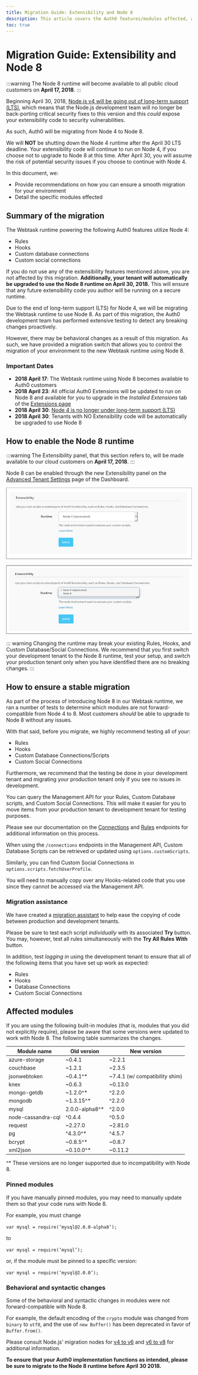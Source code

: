 ```yaml
---
title: Migration Guide: Extensibility and Node 8
description: This article covers the Auth0 features/modules affected, as well as our recommendations to ensure a smooth migration process.
toc: true
---
```

# Migration Guide: Extensibility and Node 8

:::warning
The Node 8 runtime will become available to all public cloud customers on **April 17, 2018**.
:::

Beginning April 30, 2018, [Node.js v4 will be going out of long-term support (LTS)](https://github.com/nodejs/Release#release-schedule), which means that the Node.js development team will no longer be back-porting critical security fixes to this version and this _could_ expose your extensibility code to security vulnerabilities.

As such, Auth0 will be migrating from Node 4 to Node 8.

We will **NOT** be shutting down the Node 4 runtime after the April 30 LTS deadline. Your extensibility code will continue to run on Node 4, if you choose not to upgrade to Node 8 at this time. After April 30, you will assume the risk of potential security issues if you choose to continue with Node 4.

In this document, we:

* Provide recommendations on how you can ensure a smooth migration for your environment
* Detail the specific modules effected

## Summary of the migration

The Webtask runtime powering the following Auth0 features utilize Node 4:

* Rules
* Hooks
* Custom database connections
* Custom social connections


If you do not use any of the extensibility features mentioned above, you are not affected by this migration. **Additionally, your tenant will automatically be upgraded to use the Node 8 runtime on April 30, 2018.** This will ensure that any future extensibility code you author will be running on a secure runtime.

Due to the end of long-term support (LTS) for Node 4, we will be migrating the Webtask runtime to use Node 8. As part of this migration, the Auth0 development team has performed extensive testing to detect any breaking changes proactively.

However, there may be behavioral changes as a result of this migration. As such, we have provided a migration switch that allows you to control the migration of your environment to the new Webtask runtime using Node 8.

### Important Dates

* **2018 April 17**: The Webtask runtime using Node 8 becomes available to Auth0 customers
* **2018 April 23**: All official Auth0 Extensions will be updated to run on Node 8 and available for you to upgrade in the *Installed Extensions* tab of the [Extensions page](https://manage.auth0.com/#/extensions)
* **2018 April 30**: [Node 4 is no longer under long-term support (LTS)](https://github.com/nodejs/Release#release-schedule)
* **2018 April 30**: Tenants with NO Extensibility code will be automatically be upgraded to use Node 8

## How to enable the Node 8 runtime

:::warning
The Extensibility panel, that this section refers to, will be made available to our cloud customers on **April 17, 2018**.
:::

Node 8 can be enabled through the new Extensibility panel on the [Advanced Tenant Settings](${manage_url}/#/tenant/advanced) page of the Dashboard.

![Runtime toggle](/media/articles/migrations/node-runtime1.png)

![Runtime toggle options](/media/articles/migrations/node-runtime2.png)

::: warning
Changing the runtime may break your existing Rules, Hooks, and Custom Database/Social Connections. We recommend that you first switch your development tenant to the Node 8 runtime, test your setup, and switch your production tenant only when you have identified there are no breaking changes.
:::

## How to ensure a stable migration

As part of the process of introducing Node 8 in our Webtask runtime, we ran a number of tests to determine which modules are not forward-compatible from Node 4 to 8. Most customers _should_ be able to upgrade to Node 8 without any issues.

With that said, before you migrate, we highly recommend testing all of your:

* Rules
* Hooks
* Custom Database Connections/Scripts
* Custom Social Connections

Furthermore, we recommend that the testing be done in your development tenant and migrating your production tenant only if you see no issues in development. 

You can query the Management API for your Rules, Custom Database scripts, and Custom Social Connections. This will make it easier for you to move items from your production tenant to development tenant for testing purposes.

Please see our documentation on the [Connections](/api/management/v2#!/Connections) and [Rules](/api/management/v2#!/Rules/get_rules) endpoints for additional information on this process.

When using the `/connections` endpoints in the Management API, Custom Database Scripts can be retrieved or updated using `options.customScripts`.

Similarly, you can find Custom Social Connections in `options.scripts.fetchUserProfile`.

You will need to manually copy over any Hooks-related code that you use since they cannot be accessed via the Management API.

### Migration assistance

We have created a [migration assistant](https://github.com/auth0/webtask-migration-assistant) to help ease the copying of code between production and development tenants.

Please be sure to test each script *individually* with its associated **Try** button. You may, however, test all rules simultaneously with the **Try All Rules With** button.

In addition, test _logging in_ using the development tenant to ensure that all of the following items that you have set up work as expected:

* Rules
* Hooks
* Database Connections
* Custom Social Connections

## Affected modules

If you are using the following built-in modules (that is, modules that you did not explicitly require), please be aware that some versions were updated to work with Node 8. The following table summarizes the changes.

| Module name | Old version | New version |
| - | - | - |
| azure-storage | ~0.4.1 | ~2.2.1 |
| couchbase | ~1.2.1 | ~2.3.5 |
| jsonwebtoken | ~0.4.1^* | ~7.4.1 (w/ compatibility shim) |
| knex | ~0.6.3 | ~0.13.0 |
| mongo-getdb | ~1.2.0^* | ^2.2.0 |
| mongodb | ~1.3.15^* | ^2.2.0 |
| mysql | 2.0.0-alpha8^* | ^2.0.0 |
| node-cassandra-cql | ^0.4.4 | ^0.5.0 |
| request | ~2.27.0 | ~2.81.0 |
| pg | ^4.3.0^* | ^4.5.7 |
| bcrypt | ~0.8.5^* | ~0.8.7 |
| xml2json | ~0.10.0^* | ~0.11.2 |

^* These versions are no longer supported due to incompatibility with Node 8.

### Pinned modules

If you have manually pinned modules, you may need to manually update them so that your code runs with Node 8.

For example, you must change

`var mysql = require(‘mysql@2.0.0-alpha8’);`

to

`var mysql = require(‘mysql’);`


or, if the module must be pinned to a specific version:

`var mysql = require(‘mysql@2.0.0’);`

### Behavioral and syntactic changes

Some of the behavioral and syntactic changes in modules were not forward-compatible with Node 8.

For example, the default encoding of the `crypto` module was changed from `binary` to `utf8`, and the use of `new Buffer()` has been deprecated in favor of `Buffer.from()`.

Please consult Node.js' migration nodes for [v4 to v6](https://github.com/nodejs/node/wiki/Breaking-changes-between-v4-LTS-and-v6-LTS) and [v6 to v8](https://github.com/nodejs/node/wiki/Breaking-changes-between-v6-LTS-and-v8-LTS) for additional information.

**To ensure that your Auth0 implementation functions as intended, please be sure to migrate to the Node 8 runtime before April 30 2018.**
